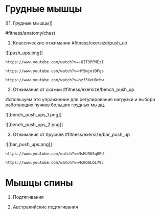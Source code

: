 

# Грудные мышцы
[[1. Грудные мышцы]]

#fitness/anatomy/chest 

1. Классические отжимания #fitness/exersize/push_up

![[push_ups.png]]

```vid
https://www.youtube.com/watch?v=-6IT3PPMEzI
```

```vid
https://www.youtube.com/watch?v=HYSmjotDFgs
```

```vid
https://www.youtube.com/watch?v=hzf3XeH8rhw
```

2. Отжимания от скамьи #fitness/exersize/bench_push_up 

Используем это упражнение для регулирования нагрузки и выбора работающих пучков больших грудных мышц.

![[bench_push_ups_1.png]]

![[bench_push_ups_2.png]]


3. Отжимания от брусьев #fitness/exersize/bar_push_up 

![[bar_push_ups.png]]

```vid
https://www.youtube.com/watch?v=NsHU9USqGEU
```

```vid
https://www.youtube.com/watch?v=Ms0Q0LQL79c
```

# Мышцы спины

1. Подтягивания



2. Австралийские подтягивания